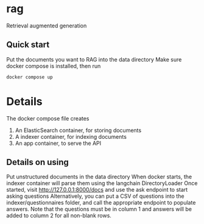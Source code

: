 # rag
Retrieval augmented generation

## Quick start
Put the documents you want to RAG into the data directory
Make sure docker compose is installed, then run
```bash
docker compose up
```

# Details
The docker compose file creates
1. An ElasticSearch container, for storing documents
2. A indexer container, for indexing documents
3. An app container, to serve the API

## Details on using
Put unstructured documents in the data directory
When docker starts, the indexer container will parse them using the langchain DirectoryLoader
Once started, visit http://127.0.0.1:8000/docs and use the ask endpoint to start asking questions
Alternatively, you can put a CSV of questions into the indexer/questionnaires folder, and call the appropriate endpoint to populate answers.
Note that the questions must be in column 1 and answers will be added to column 2 for all non-blank rows.


